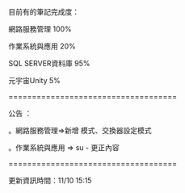 目前有的筆記完成度：

網路服務管理 100%

作業系統與應用 20%

SQL SERVER資料庫 95%

元宇宙Unity 5%

====================================

公告 ：

。網路服務管理=>新增 模式、交換器設定模式

。作業系統與應用 => su - 更正內容

====================================

更新資訊時間：11/10 15:15
